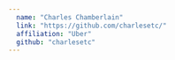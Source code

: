```yaml
---
  name: "Charles Chamberlain"
  link: "https://github.com/charlesetc/"
  affiliation: "Uber"
  github: "charlesetc"
--- 
```

